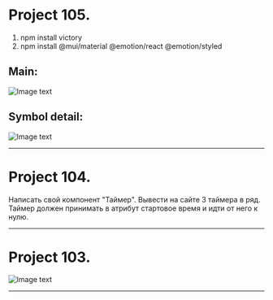 
# Project 105.

1. npm install victory
2. npm install @mui/material @emotion/react @emotion/styled

## Main:

![Image text](https://raw.githubusercontent.com/VLola/html/master/Project_105/public/main.png)

## Symbol detail:

![Image text](https://raw.githubusercontent.com/VLola/html/master/Project_105/public/symbol.png)

___

# Project 104.

Написать свой компонент "Таймер".
Вывести на сайте 3 таймера в ряд.
Таймер должен принимать в атрибут стартовое время и идти от него к нулю.

___

# Project 103.

![Image text](https://raw.githubusercontent.com/VLola/html/master/Project_103/public/images/main.png)

___